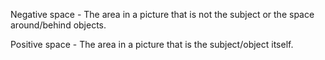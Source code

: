 Negative space - The area in a picture that is not the subject or the space around/behind objects.

Positive space - The area in a picture that is the subject/object itself.